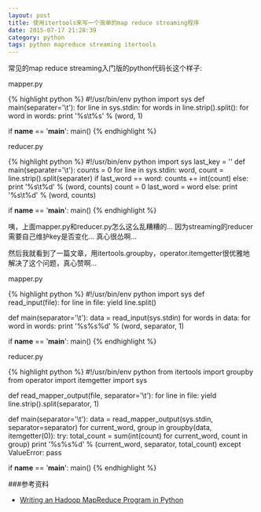 ```yaml
---
layout: post
title: 使用itertools来写一个简单的map reduce streaming程序
date: 2015-07-17 21:28:39
category: python
tags: python mapreduce streaming itertools
---
```


常见的map reduce streaming入门版的python代码长这个样子:

mapper.py

{% highlight python %}
#!/usr/bin/env python
import sys
def main(separater='\t'):
	for line in sys.stdin:
		for words in line.strip().split():
			for word in words:
				print '%s\t%s' % (word, 1)

if __name__ == '__main__':
	main()
{% endhighlight %}

reducer.py

{% highlight python %}
#!/usr/bin/env python
import sys
last_key = ''
def main(separater='\t'):
	counts = 0
	for line in sys.stdin:
		word, count = line.strip().split(separater)
		if last_word == word:
			counts += int(count)
		else:
			print '%s\t%d' % (word, counts)
			count = 0
		last_word = word
	else:
		print '%s\t%d' % (word, counts)

if __name__ == '__main__':
	main()
{% endhighlight %}

咦，上面mapper.py和reducer.py怎么这么乱糟糟的... 因为streaming的reducer需要自己维护key是否变化... 真心很怂啊... 

然后我就看到了一篇文章，用itertools.groupby，operator.itemgetter很优雅地解决了这个问题，真心赞啊...

mapper.py

{% highlight python %}
#!/usr/bin/env python
import sys 
def read_input(file):
    for line in file:
        yield line.split()

def main(separator='\t'):
    data = read_input(sys.stdin)
    for words in data:
        for word in words:
            print '%s%s%d' % (word, separator, 1)

if __name__ == '__main__':
    main() 
{% endhighlight %}

reducer.py

{% highlight python %}
#!/usr/bin/env python
from itertools import groupby
from operator import itemgetter
import sys 

def read_mapper_output(file, separator='\t'):
    for line in file:
        yield line.strip().split(separator, 1)                                                                          
    
def main(separator='\t'):
    data = read_mapper_output(sys.stdin, separator=separator)
    for current_word, group in groupby(data, itemgetter(0)):
        try:
            total_count = sum(int(count) for current_word, count in group)
            print '%s%s%d' % (current_word, separator, total_count)
        except ValueError:
            pass

if __name__ == '__main__':
    main()
{% endhighlight %}

###参考资料
- [Writing an Hadoop MapReduce Program in Python](http://www.michael-noll.com/tutorials/writing-an-hadoop-mapreduce-program-in-python/)


